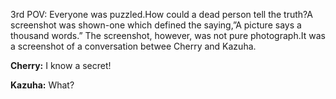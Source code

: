 
3rd POV:
	Everyone was puzzled.How could a dead person tell the truth?A screenshot was shown-one which defined the saying,”A picture says a thousand words.”
		The screenshot, however, was not pure photograph.It was a screenshot of a conversation betwee Cherry and Kazuha.
		
	
**Cherry:** I know a secret!

**Kazuha:** What?
		


